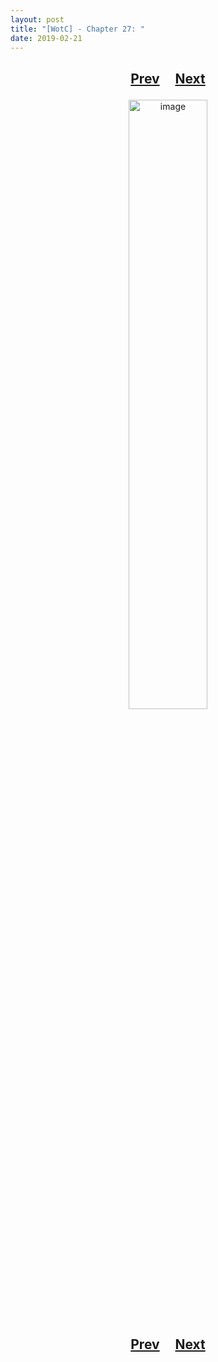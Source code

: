 ```yaml
---
layout: post
title: "[WotC] - Chapter 27: "
date: 2019-02-21
---
```


<h2>
  <p style="text-align:center;">
    <a href="/wingsofthechorus/archive/2019/02/14/chapter26">Prev</a>
    &nbsp;&nbsp;&nbsp;
    <a href="/wingsofthechorus/archive/2019/02/28/chapter28">Next</a>
  </p>
</h2>

<p style="text-align:center;">
  <img src="/wingsofthechorus/images/comics/c27.png" width="50%" alt="image"/>
</p>

<h2>
  <p style="text-align:center;">
    <a href="/wingsofthechorus/archive/2019/02/14/chapter26">Prev</a>
    &nbsp;&nbsp;&nbsp;
    <a href="/wingsofthechorus/archive/2019/02/28/chapter28">Next</a>
  </p>
</h2>

